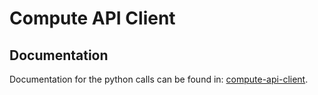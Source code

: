 # Compute API Client

## Documentation

Documentation for the python calls can be found in: [compute-api-client](./compute-api-client/).
